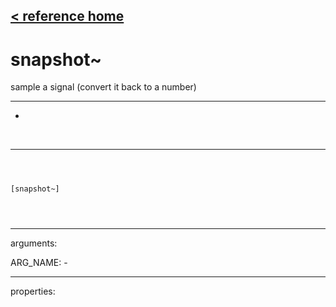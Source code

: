 [< reference home](ceammc_lib.html)
---

# snapshot~


sample a signal (convert it back to a number)

---

-
<br>


---


```



[snapshot~]


            
```

---
arguments:

ARG_NAME: -<br>

---
properties:


